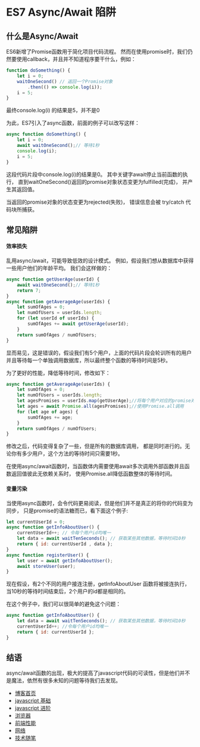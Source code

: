 # ES7 Async/Await 陷阱


## 什么是Async/Await

ES6新增了Promise函数用于简化项目代码流程。
然而在使用promise时，我们仍然要使用callback，并且并不知道程序要干什么，例如：

```javascript
function doSomething() {
    let i = 0;
    waitOneSecond() // 返回一个Promise对象
        .then(() => console.log(i));
    i = 5;
}
```

最终console.log(i) 的结果是5，并不是0

为此，ES7引入了async函数，前面的例子可以改写这样：

```javascript
async function doSomething() {
    let i = 0;
    await waitOneSecond();// 等待1秒
    console.log(i);
    i = 5;
}
```

这段代码片段中console.log(i)的结果是0。
其中关键字await停止当前函数的执行，
直到waitOneSecond()返回的promise对象状态变更为fulfilled(完成)，
并产生其返回值。

当返回的promise对象的状态变更为rejected(失败)，
错误信息会被 try/catch 代码块所捕获。

## 常见陷阱

#### 效率损失

乱用async/await，可能导致低效的设计模式。
例如，假设我们想从数据库中获得一些用户他们的年龄平均。
我们会这样做的：
```javascript
async function getUserAge(userId) {
    await waitOneSecond();// 等待1秒
    return 7;  
}
async function getAverageAge(userIds) {
    let sumOfAges = 0;
    let numOfUsers = userIds.length;
    for (let userId of userIds) {
        sumOfAges += await getUserAge(userId);
    }
    return sumOfAges / numOfUsers;
}
```

显而易见，这是错误的，假设我们有5个用户，上面的代码片段会轮训所有的用户并且等待每一个单独调用数据库，所以最终整个函数的等待时间是5秒。

为了更好的性能，降低等待时间，修改如下：

```javascript
async function getAverageAge(userIds) {
    let sumOfAges = 0;
    let numOfUsers = userIds.length;
    let agesPromises = userIds.map(getUserAge);//将每个用户对应的promise对象封装到数组中
    let ages = await Promise.all(agesPromises);//使用Promise.all调用
    for (let age of ages) {
        sumOfAges += age;
    }
    return sumOfAges / numOfUsers;
}
```
修改之后，代码变得复杂了一些，但是所有的数据库调用，
都是同时进行的。无论你有多少用户，这个方法的等待时间只需要1秒。
 
在使用async/await函数时，当函数体内需要使用await多次调用外部函数并且函数返回值彼此无依赖关系时，
使用Promise.all降低函数整体的等待时间。

#### 变量污染

当使用async函数时，会令代码更易阅读，但是他们并不是真正的将你的代码变为同步，
只是promise的语法糖而已，看下面这个例子:

```javascript
let currentUserId = 0;
async function getInfoAboutUser() {
    currentUserId++; // 令每个用户id均唯一
    let data = await waitTenSeconds(); // 获取某些其他数据，等待时间10秒
    return { id: currentUserId , data };
}
async function registerUser() {
    let user = await getInfoAboutUser();
    await storeUser(user);
}
```

现在假设，有2个不同的用户接连注册，getInfoAboutUser 函数将被接连执行，当10秒的等待时间结束后，2个用户的id都是相同的。

在这个例子中，我们可以很简单的避免这个问题：

```javascript
async function getInfoAboutUser() {
    let data = await waitTenSeconds(); // 获取某些其他数据，等待时间10秒
    currentUserId++; //令每个用户id均唯一
    return { id: currentUserId };
}
```

## 结语
async/await函数的出现，极大的提高了javascript代码的可读性，但是他们并不是魔法，依然有很多未知的问题等待我们去发现。


+ [博客首页](https://github.com/chenqf/blog)
+ [javascript 基础](https://github.com/chenqf/blog/blob/master/articles/javascript基础)
+ [javascript 进阶](https://github.com/chenqf/blog/blob/master/articles/javascript进阶)
+ [浏览器](https://github.com/chenqf/blog/blob/master/articles/浏览器)
+ [前端性能](https://github.com/chenqf/blog/blob/master/articles/前端性能)
+ [网络](https://github.com/chenqf/blog/blob/master/articles/网络)
+ [技术随笔](https://github.com/chenqf/blog/blob/master/articles/技术随笔)
